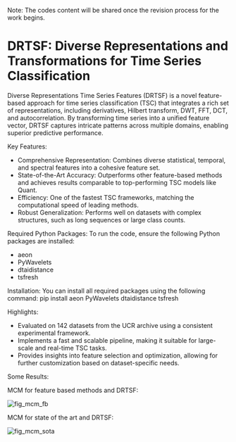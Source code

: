 Note: The codes content will be shared once the revision process for the work begins.
# DRTSF: Diverse Representations and Transformations for Time Series Classification
Diverse Representations Time Series Features (DRTSF) is a novel feature-based approach for time series classification (TSC) that integrates a rich set of representations, including derivatives, Hilbert transform, DWT, FFT, DCT, and autocorrelation. By transforming time series into a unified feature vector, DRTSF captures intricate patterns across multiple domains, enabling superior predictive performance.

Key Features:
- Comprehensive Representation: Combines diverse statistical, temporal, and spectral features into a cohesive feature set.
- State-of-the-Art Accuracy: Outperforms other feature-based methods and achieves results comparable to top-performing TSC models like Quant.
- Efficiency: One of the fastest TSC frameworks, matching the computational speed of leading methods.
- Robust Generalization: Performs well on datasets with complex structures, such as long sequences or large class counts.

Required Python Packages:
To run the code, ensure the following Python packages are installed:
- aeon
- PyWavelets
- dtaidistance
- tsfresh

Installation:
You can install all required packages using the following command:
pip install aeon PyWavelets dtaidistance tsfresh

Highlights:
- Evaluated on 142 datasets from the UCR archive using a consistent experimental framework.
- Implements a fast and scalable pipeline, making it suitable for large-scale and real-time TSC tasks.
- Provides insights into feature selection and optimization, allowing for further customization based on dataset-specific needs.

Some Results:

MCM for feature based methods and DRTSF:

![fig_mcm_fb](https://github.com/user-attachments/assets/9d3becb6-8e09-4287-b4b1-e70c3a9d20f6)

MCM for state of the art and DRTSF:

![fig_mcm_sota](https://github.com/user-attachments/assets/3b1f733e-40c0-47c0-bfa4-12dcb5096203)
